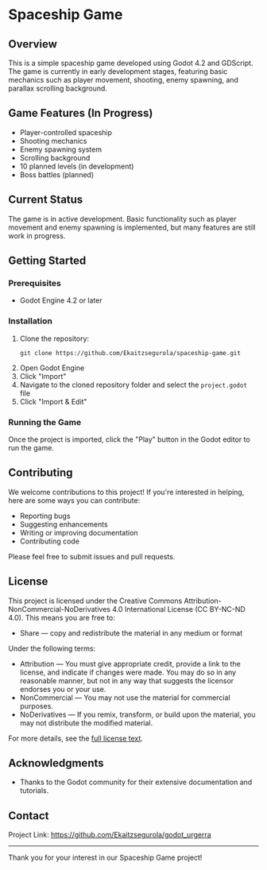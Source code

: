# Spaceship Game

## Overview
This is a simple spaceship game developed using Godot 4.2 and GDScript. The game is currently in early development stages, featuring basic mechanics such as player movement, shooting, enemy spawning, and parallax scrolling background.

## Game Features (In Progress)
- Player-controlled spaceship
- Shooting mechanics
- Enemy spawning system
- Scrolling background
- 10 planned levels (in development)
- Boss battles (planned)

## Current Status
The game is in active development. Basic functionality such as player movement and enemy spawning is implemented, but many features are still work in progress.

## Getting Started

### Prerequisites
- Godot Engine 4.2 or later

### Installation
1. Clone the repository:
   ```
   git clone https://github.com/Ekaitzsegurola/spaceship-game.git
   ```
2. Open Godot Engine
3. Click "Import"
4. Navigate to the cloned repository folder and select the `project.godot` file
5. Click "Import & Edit"

### Running the Game
Once the project is imported, click the "Play" button in the Godot editor to run the game.

## Contributing
We welcome contributions to this project! If you're interested in helping, here are some ways you can contribute:
- Reporting bugs
- Suggesting enhancements
- Writing or improving documentation
- Contributing code

Please feel free to submit issues and pull requests.

## License

This project is licensed under the Creative Commons Attribution-NonCommercial-NoDerivatives 4.0 International License (CC BY-NC-ND 4.0). This means you are free to:

- Share — copy and redistribute the material in any medium or format

Under the following terms:

- Attribution — You must give appropriate credit, provide a link to the license, and indicate if changes were made. You may do so in any reasonable manner, but not in any way that suggests the licensor endorses you or your use.
- NonCommercial — You may not use the material for commercial purposes.
- NoDerivatives — If you remix, transform, or build upon the material, you may not distribute the modified material.

For more details, see the [full license text](https://creativecommons.org/licenses/by-nc-nd/4.0/legalcode).


## Acknowledgments
- Thanks to the Godot community for their extensive documentation and tutorials.

## Contact

Project Link: https://github.com/Ekaitzsegurola/godot_urgerra

---

Thank you for your interest in our Spaceship Game project!
